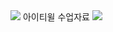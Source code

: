 <img src="https://capsule-render.vercel.app/api?type=waving&color=BDBDC8&height=150&section=header" />
아이티윌 수업자료
<img src="https://capsule-render.vercel.app/api?type=waving&color=BDBDC8&height=150&section=footer" />

